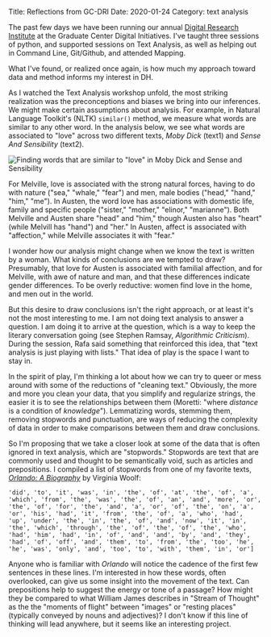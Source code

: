 Title: Reflections from GC-DRI
Date: 2020-01-24
Category: text analysis

The past few days we have been running our annual [Digital Research
Institute](https://gcdri.commons.gc.cuny.edu/) at the Graduate Center
Digital Initiatives. I've taught three sessions of python, and
supported sessions on Text Analysis, as well as helping out in Command
Line, Git/Github, and attended Mapping.

What I've found, or realized once again, is how much my approach
toward data and method informs my interest in DH. 

As I watched the Text Analysis workshop unfold, the most striking
realization was the preconceptions and biases we bring into our
inferences. We might make certain assumptions about analysis. For
example, in Natural Language Toolkit's (NLTK) `similar()` method, we
measure what words are similar to any other word. In the analysis
below, we see what words are associated to "love" across two different
texts, *Moby Dick* (text1) and *Sense And Sensibility* (text2).

![Finding words that are similar to "love" in *Moby Dick* and *Sense
and Sensibility*](../images/love-similar.jpg)

For Melville, love is associated with the strong natural forces,
having to do with nature ("sea," "whale," "fear") and men, male bodies
("head," "hand," "him," "me"). In Austen, the word love has
associations with domestic life, family and specific people ("sister,"
"mother," "elinor," "marianne"). Both Melville and Austen share "head"
and "him," though Austen also has "heart" (while Melvill has "hand")
and "her." In Austen, affect is associated with "affection," while
Melville associates it with "fear."

I wonder how our analysis might change when we know the text is
written by a woman. What kinds of conclusions are we tempted to draw?
Presumably, that love for Austen is associated with familial
affection, and for Melville, with awe of nature and man, and that
these differences indicate gender differences. To be overly reductive:
women find love in the home, and men out in the world.

But this desire to draw conclusions isn't the right approach, or at
least it's not the most interesting to me. I am not doing text
analysis to answer a question. I am doing it to arrive at the
question, which is a way to keep the literary conversation going (see
Stephen Ramsay, *Algorithmic Criticism*). During the session, Rafa
said something that reinforced this idea, that "text analysis is just
playing with lists."  That idea of play is the space I want to stay
in.

In the spirit of play, I'm thinking a lot about how we can try to
queer or mess around with some of the reductions of "cleaning text."
Obviously, the more and more you clean your data, that you simplify
and regularize strings, the easier it is to see the relationships
between them (Moretti: "where *distance* is a condition of
*knowledge*"). Lemmatizing words, stemming them, removing stopwords
and punctuation, are ways of reducing the complexity of data in order
to make comparisons between them and draw conclusions. 

So I'm proposing that we take a closer look at some of the data that
is often ignored in text analysis, which are "stopwords." Stopwords
are text that are commonly used and thought to be semantically void,
such as articles and prepositions. I compiled a list of stopwords from
one of my favorite texts,
[*Orlando: A Biography*](http://gutenberg.net.au/ebooks02/0200331.txt) by Virginia
Woolf:

``` ['for', 'there', 'be', 'no', 'of', 'his', 'the', 'of', 'the',
'did', 'to', 'it', 'was', 'in', 'the', 'of', 'at', 'the', 'of', 'a',
'which', 'from', 'the', 'was', 'the', 'of', 'an', 'and', 'more', 'or',
'the', 'of', 'for', 'the', 'and', 'a', 'or', 'of', 'the', 'on', 'a',
'or', 'his', 'had', 'it', 'from', 'the', 'of', 'a', 'who', 'had',
'up', 'under', 'the', 'in', 'the', 'of', 'and', 'now', 'it', 'in',
'the', 'which', 'through', 'the', 'of', 'the', 'of', 'the', 'who',
'had', 'him', 'had', 'in', 'of', 'and', 'and', 'by', 'and', 'they',
'had', 'of', 'off', 'and', 'them', 'to', 'from', 'the', 'too', 'he',
'he', 'was', 'only', 'and', 'too', 'to', 'with', 'them', 'in', 'or']
``` 

Anyone who is familiar with *Orlando* will notice the cadence of the
first few sentences in these lines. I'm interested in how these words,
often overlooked, can give us some insight into the movement of the
text. Can prepositions help to suggest the energy or tone of a passage?
How might they be compared to what William James describes in "Stream
of Thought" as the the "moments of flight" between "images" or "resting places"
(typically conveyed by nouns and adjectives)? I don't know if this
line of thinking will lead anywhere, but it seems like an interesting
project. 




